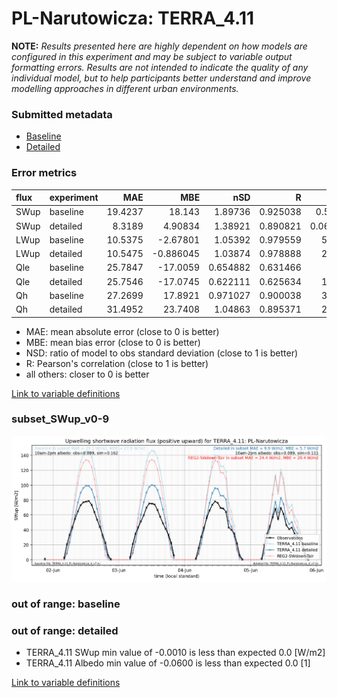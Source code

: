 # PL-Narutowicza: TERRA_4.11

**NOTE:** *Results presented here are highly dependent on how models are configured in this experiment and may be subject to variable output formatting errors. Results are not intended to indicate the quality of any individual model, but to help participants better understand and improve modelling approaches in different urban environments.*

### Submitted metadata

- [Baseline](TERRA_4.11_PL-Narutowicza_baseline_attrs.md)
- [Detailed](TERRA_4.11_PL-Narutowicza_detailed_attrs.md)

### Error metrics

| flux   | experiment   |     MAE |        MBE |      nSD |        R |        5th |     95th |    RMSE |    cRMSE |      AMBE |     1-nSD |       1-R |   nSkewness |   nKurtosis |   Overlap |
|:-------|:-------------|--------:|-----------:|---------:|---------:|-----------:|---------:|--------:|---------:|----------:|----------:|----------:|------------:|------------:|----------:|
| SWup   | baseline     | 19.4237 |  18.143    | 1.89736  | 0.925038 |  0.515846  | 58.3216  | 28.9402 | 1.04389  | 18.143    | 0.897359  | 0.0749616 |   0.465272  |   2.22041   | 0.228807  |
| SWup   | detailed     |  8.3189 |   4.90834  | 1.38921  | 0.890821 |  0.0683383 | 20.0563  | 15.3712 | 0.674408 |  4.90834  | 0.389205  | 0.109179  |   1.34899   |  13.7747    | 0.116399  |
| LWup   | baseline     | 10.5375 |  -2.67801  | 1.05392  | 0.979559 |  5.64421   |  5.46598 | 12.7584 | 0.214465 |  2.67801  | 0.053927  | 0.0204414 |   0.249382  |   0.653425  | 0.0575824 |
| LWup   | detailed     | 10.5475 |  -0.886045 | 1.03874  | 0.978888 |  2.78597   |  5.03088 | 12.4194 | 0.21298  |  0.886045 | 0.0387377 | 0.0211122 |   0.204237  |   0.44477   | 0.0514996 |
| Qle    | baseline     | 25.7847 | -17.0059   | 0.654882 | 0.631466 | 13.494     | 36.8125  | 37.4904 | 0.775757 | 17.0059   | 0.34512   | 0.368534  |   0.975687  |   1.05251   | 0.43619   |
| Qle    | detailed     | 25.7546 | -17.0745   | 0.622111 | 0.625634 | 14.0549    | 41.0137  | 37.6892 | 0.780125 | 17.0745   | 0.377891  | 0.374366  |   0.984887  |   1.16269   | 0.418875  |
| Qh     | baseline     | 27.2699 |  17.8921   | 0.971027 | 0.900038 | 31.0009    | 17.2151  | 36.8614 | 0.441555 | 17.8921   | 0.0289748 | 0.099962  |   0.0400566 |   0.0955531 | 0.289342  |
| Qh     | detailed     | 31.4952 |  23.7408   | 1.04863  | 0.895371 | 26.8955    | 35.1399  | 41.7752 | 0.470954 | 23.7408   | 0.0486261 | 0.104629  |   0.017784  |   0.0886018 | 0.28911   |

 - MAE: mean absolute error (close to 0 is better)
 - MBE: mean bias error (close to 0 is better)
 - NSD: ratio of model to obs standard deviation (close to 1 is better)
 - R: Pearson's correlation (close to 1 is better)
 - all others: closer to 0 is better

[Link to variable definitions](../modelattrs/variable_definitions.md)

### <a name="subset_swup_v0-9"></a>subset_SWup_v0-9
[![TERRA_4.11_PL-Narutowicza_subset_SWup_v0-9.png](TERRA_4.11_PL-Narutowicza_subset_SWup_v0-9.png)](TERRA_4.11_PL-Narutowicza_subset_SWup_v0-9.png)

### out of range: baseline


### out of range: detailed

 - TERRA_4.11 SWup min value of -0.0010 is less than expected 0.0 [W/m2]
 - TERRA_4.11 Albedo min value of -0.0600 is less than expected 0.0 [1]


[Link to variable definitions](../modelattrs/variable_definitions.md)

